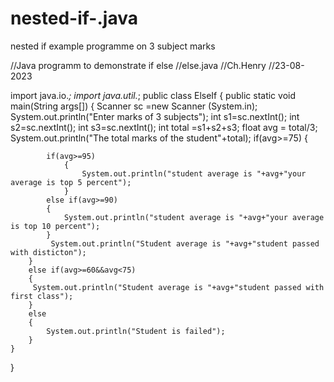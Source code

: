 # nested-if-.java
nested if example programme on 3 subject marks


//Java programm to demonstrate if else 
//else.java
//Ch.Henry
//23-08-2023

import java.io.*;
import java.util.*;
public class ElseIf {
    public static void main(String args[])
    {
        Scanner sc =new Scanner (System.in);
        System.out.println("Enter marks of 3 subjects");
        int s1=sc.nextInt();
        int s2=sc.nextInt();
        int s3=sc.nextInt();
        int total =s1+s2+s3;
        float avg = total/3;
        System.out.println("The total marks of the student"+total);
        if(avg>=75)
        {
            
            if(avg>=95)
                {
                    System.out.println("student average is "+avg+"your average is top 5 percent");
                }
            else if(avg>=90)
            {
                System.out.println("student average is "+avg+"your average is top 10 percent");
            }
             System.out.println("Student average is "+avg+"student passed with disticton");
        }
        else if(avg>=60&&avg<75)
        {
         System.out.println("Student average is "+avg+"student passed with first class");
        }
        else
        {
            System.out.println("Student is failed");
        }
    }
}
